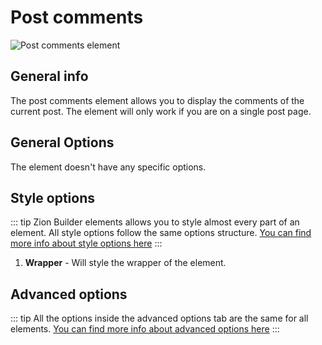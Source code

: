 # Post comments

![Post comments element](/assets/images/elements/post-comments.png)

## General info

The post comments element allows you to display the comments of the current post. The element will only work if you are on a single post page.

## General Options

The element doesn't have any specific options.

## Style options

::: tip
Zion Builder elements allows you to style almost every part of an element. All style options follow the same options structure. [You can find more info about style options here](/features/element-styles)
:::

1. **Wrapper** - Will style the wrapper of the element.

## Advanced options

::: tip
All the options inside the advanced options tab are the same for all elements. [You can find more info about advanced options here](/features/advanced-options)
:::
